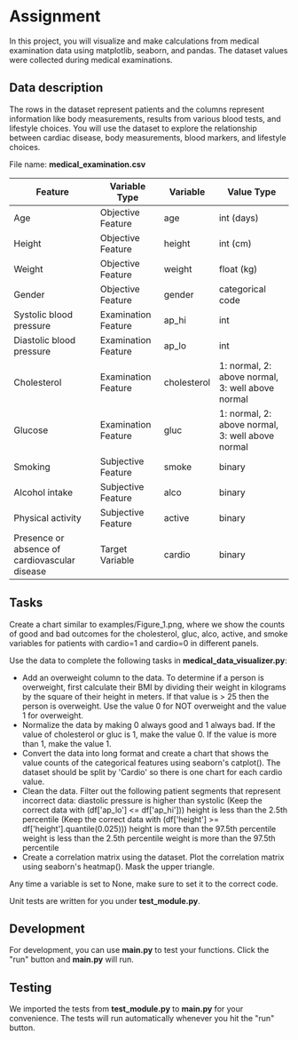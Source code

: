 # Assignment
In this project, you will visualize and make calculations from medical examination data using matplotlib, seaborn, and pandas. The dataset values were collected during medical examinations.

## Data description
The rows in the dataset represent patients and the columns represent information like body measurements, results from various blood tests, and lifestyle choices. You will use the dataset to explore the relationship between cardiac disease, body measurements, blood markers, and lifestyle choices.

File name: **medical_examination.csv**


| Feature                              | Variable Type          | Variable               | Value Type                                     |
|--------------------------------------|------------------------|------------------------|-----------------------------------------------|
| Age                                  | Objective Feature      | age                    | int (days)                                    |
| Height                               | Objective Feature      | height                 | int (cm)                                      |
| Weight                               | Objective Feature      | weight                 | float (kg)                                    |
| Gender                               | Objective Feature      | gender                 | categorical code                              |
| Systolic blood pressure              | Examination Feature    | ap_hi                  | int                                           |
| Diastolic blood pressure             | Examination Feature    | ap_lo                  | int                                           |
| Cholesterol                          | Examination Feature    | cholesterol            | 1: normal, 2: above normal, 3: well above normal|
| Glucose                              | Examination Feature    | gluc                   | 1: normal, 2: above normal, 3: well above normal|
| Smoking                              | Subjective Feature     | smoke                  | binary                                        |
| Alcohol intake                       | Subjective Feature     | alco                   | binary                                        |
| Physical activity                    | Subjective Feature     | active                 | binary                                        |
| Presence or absence of cardiovascular disease | Target Variable   | cardio                 | binary                                        |


## Tasks
Create a chart similar to examples/Figure_1.png, where we show the counts of good and bad outcomes for the cholesterol, gluc, alco, active, and smoke variables for patients with cardio=1 and cardio=0 in different panels.

Use the data to complete the following tasks in **medical_data_visualizer.py**:

* Add an overweight column to the data. To determine if a person is overweight, first calculate their BMI by dividing their weight in kilograms by the square of their height in meters. If that value is > 25 then the person is overweight. Use the value 0 for NOT overweight and the value 1 for overweight.
* Normalize the data by making 0 always good and 1 always bad. If the value of cholesterol or gluc is 1, make the value 0. If the value is more than 1, make the value 1.
* Convert the data into long format and create a chart that shows the value counts of the categorical features using seaborn's catplot(). The dataset should be split by 'Cardio' so there is one chart for each cardio value.
* Clean the data. Filter out the following patient segments that represent incorrect data:
diastolic pressure is higher than systolic (Keep the correct data with (df['ap_lo'] <= df['ap_hi']))
height is less than the 2.5th percentile (Keep the correct data with (df['height'] >= df['height'].quantile(0.025)))
height is more than the 97.5th percentile
weight is less than the 2.5th percentile
weight is more than the 97.5th percentile
* Create a correlation matrix using the dataset. Plot the correlation matrix using seaborn's heatmap(). Mask the upper triangle.

Any time a variable is set to None, make sure to set it to the correct code.

Unit tests are written for you under **test_module.py**.

## Development
For development, you can use **main.py** to test your functions. Click the "run" button and **main.py** will run.

## Testing
We imported the tests from **test_module.py** to **main.py** for your convenience. The tests will run automatically whenever you hit the "run" button.
